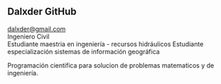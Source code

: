 ## Dalxder GitHub
dalxder@gmail.com  
Ingeniero Civil  
Estudiante maestria en ingeniería - recursos hidráulicos 
Estudiante especialización sistemas de información geográfica  

Programación cientifica para solucion de problemas matematicos y de ingeniería.

